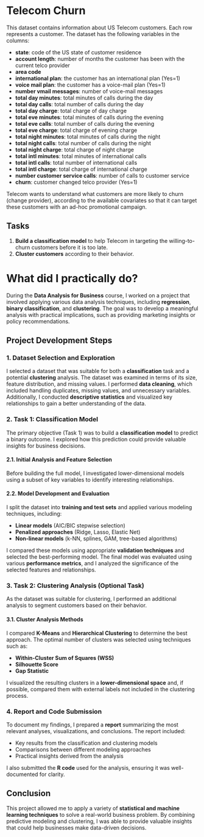 # Telecom Churn

This dataset contains information about US Telecom customers. Each row represents a customer. The dataset has the following variables in the columns:

- **state**: code of the US state of customer residence  
- **account length**: number of months the customer has been with the current telco provider  
- **area code**  
- **international plan**: the customer has an international plan (Yes=1)  
- **voice mail plan**: the customer has a voice-mail plan (Yes=1)  
- **number vmail messages**: number of voice-mail messages  
- **total day minutes**: total minutes of calls during the day  
- **total day calls**: total number of calls during the day  
- **total day charge**: total charge of day charge  
- **total eve minutes**: total minutes of calls during the evening  
- **total eve calls**: total number of calls during the evening  
- **total eve charge**: total charge of evening charge  
- **total night minutes**: total minutes of calls during the night  
- **total night calls**: total number of calls during the night  
- **total night charge**: total charge of night charge  
- **total intl minutes**: total minutes of international calls  
- **total intl calls**: total number of international calls  
- **total intl charge**: total charge of international charge  
- **number customer service calls**: number of calls to customer service  
- **churn**: customer changed telco provider (Yes=1)  

Telecom wants to understand what customers are more likely to churn (change provider), according to the available covariates so that it can target these customers with an ad-hoc promotional campaign.

## Tasks

1. **Build a classification model** to help Telecom in targeting the willing-to-churn customers before it is too late.  
2. **Cluster customers** according to their behavior.

# What did I practically do?

During the **Data Analysis for Business** course, I worked on a project that involved applying various data analysis techniques, including **regression**, **binary classification**, and **clustering**. The goal was to develop a meaningful analysis with practical implications, such as providing marketing insights or policy recommendations.

## **Project Development Steps**  

### **1. Dataset Selection and Exploration**  
I selected a dataset that was suitable for both a **classification** task and a potential **clustering** analysis. The dataset was examined in terms of its size, feature distribution, and missing values. I performed **data cleaning**, which included handling duplicates, missing values, and unnecessary variables. Additionally, I conducted **descriptive statistics** and visualized key relationships to gain a better understanding of the data.  

### **2. Task 1: Classification Model**  
The primary objective (Task 1) was to build a **classification model** to predict a binary outcome. I explored how this prediction could provide valuable insights for business decisions.  

#### **2.1. Initial Analysis and Feature Selection**  
Before building the full model, I investigated lower-dimensional models using a subset of key variables to identify interesting relationships.  

#### **2.2. Model Development and Evaluation**  
I split the dataset into **training and test sets** and applied various modeling techniques, including:  
- **Linear models** (AIC/BIC stepwise selection)  
- **Penalized approaches** (Ridge, Lasso, Elastic Net)  
- **Non-linear models** (k-NN, splines, GAM, tree-based algorithms)  

I compared these models using appropriate **validation techniques** and selected the best-performing model. The final model was evaluated using various **performance metrics**, and I analyzed the significance of the selected features and relationships.  

### **3. Task 2: Clustering Analysis (Optional Task)**  
As the dataset was suitable for clustering, I performed an additional analysis to segment customers based on their behavior.  

#### **3.1. Cluster Analysis Methods**  
I compared **K-Means** and **Hierarchical Clustering** to determine the best approach. The optimal number of clusters was selected using techniques such as:  
- **Within-Cluster Sum of Squares (WSS)**  
- **Silhouette Score**  
- **Gap Statistic**  

I visualized the resulting clusters in a **lower-dimensional space** and, if possible, compared them with external labels not included in the clustering process.  

### **4. Report and Code Submission**  
To document my findings, I prepared a **report** summarizing the most relevant analyses, visualizations, and conclusions. The report included:  
- Key results from the classification and clustering models  
- Comparisons between different modeling approaches  
- Practical insights derived from the analysis  

I also submitted the **R code** used for the analysis, ensuring it was well-documented for clarity.  

## **Conclusion**  
This project allowed me to apply a variety of **statistical and machine learning techniques** to solve a real-world business problem. By combining predictive modeling and clustering, I was able to provide valuable insights that could help businesses make data-driven decisions.
